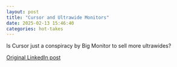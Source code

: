 ```yaml
---
layout: post
title: "Cursor and Ultrawide Monitors"
date: 2025-02-13 15:46:40
categories: hot-takes
---
```


Is Cursor just a conspiracy by Big Monitor to sell more ultrawides?

[Original LinkedIn post](https://www.linkedin.com/feed/update/urn%3Ali%3Ashare%3A7295830748844961793)
